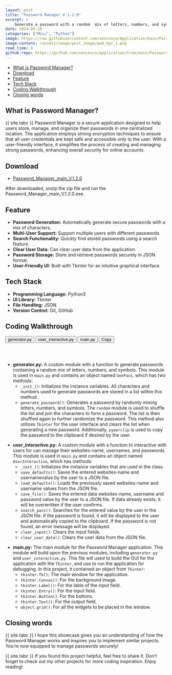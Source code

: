 ```yaml
---
layout: post
title: "Password Manager V.1.2.0"
excerpt: >
    Generate a password with a random  mix of letters, numbers, and symbols.
date: 2024-09-28
categories: ["Misc", "Python"]
image: https://raw.githubusercontent.com/sencesco/Application/main/Password%20Manager%20V.1.2.0/logo.png
image-content: /assets/image/post_image/pwd_mgr_1.png
read_time: 9
github-repo: https://github.com/sencesco/Application/tree/main/Password%20Manager%20V.1.2.0
---
```


<div id="c-s-hlist">
    <ul>
        <li><a href="#what-is-password-manager">What is Password Manager?</a></li>
        <li><a href="#download">Download</a></li>
        <li><a href="#feature">Feature</a></li>
        <li><a href="#tech-stack">Tech Stack</a></li>
        <li><a href="#coding-walkthrough">Coding Walkthrough</a></li>
        <li><a href="#closing-words">Closing words</a></li>
    </ul>
</div>

## What is Password Manager?
{{ site.tabc }} Password Manager is a secure application designed to help users store, manage, and organize their passwords in one centralized location. The application employs strong encryption techniques to ensure that all user credentials are kept safe and accessible only to the user. With a user-friendly interface, it simplifies the process of creating and managing strong passwords, enhancing overall security for online accounts.

## Download
<div class="post-content-link">
    <ul>
        <li>
        <a href="https://raw.githubusercontent.com/sencesco/Application/refs/heads/main/Password%20Manager%20V.1.2.0/pwd-mgr-v1.2.0.rar">
            Password_Manager_main_V.1.2.0
        </a>
        </li>
    </ul>
</div>
After downloaded, unzip the zip file and run the Password_Manager_main_V.1.2.0.exe.

## Feature
- **Password Generation:** Automatically generate secure passwords with a mix of characters.
- **Multi-User Support:** Support multiple users with different passwords.
- **Search Functionality:** Quickly find stored passwords using a search feature.
- **Clear User Data:** Can clear user data from the application.
- **Password Storage:** Store and retrieve passwords securely in JSON format.
- **User-Friendly UI:** Built with Tkinter for an intuitive graphical interface.


## Tech Stack
- **Programming Language:** Python3
- **UI Library:** Tkinter
- **File Handling:** JSON
- **Version Control:** Git, GitHub

## Coding Walkthrough

<div class="code-wrapper">
    <button data-url="https://raw.githubusercontent.com/sencesco/Application/refs/heads/main/Password%20Manager%20V.1.2.0/generator.py">generator.py</button>
    <button data-url="https://raw.githubusercontent.com/sencesco/Application/refs/heads/main/Password%20Manager%20V.1.2.0/user_interactive.py">user_interactive.py</button>
    <button data-url="https://raw.githubusercontent.com/sencesco/Application/refs/heads/main/Password%20Manager%20V.1.2.0/main.py">main.py</button>
    <button id="copy-button">Copy</button> 
</div>
<pre class="scrollbar"><code class="language-python" id="code-display"></code></pre>
<br>


<div class="stack-container">
<div class="code-description" markdown="1">

- **generator.py:** A custom module with a function to generate passwords containing a random mix of letters, numbers, and symbols. This module is used in `main.py` and contains an object named `GenPass`, which has two methods:
    - `_init_()`: Initializes the instance variables. All characters and numbers used to generate passwords are stored in a list within this method.
    - `generate_password()`: Generates a password by randomly mixing letters, numbers, and symbols. The `random` module is used to shuffle the list and join the characters to form a password. The list is then shuffled again to further randomize the password. This method also utilizes `Tkinter` for the user interface and clears the list when generating a new password. Additionally, `pyperclip` is used to copy the password to the clipboard if desired by the user.

</div>

<div class="code-description" markdown="1">

- **user_interactive.py:** A custom module with a function to interactive with users for can manage their websites-name, usernames, and passwords. This module is used in `main.py` and contains an object named `UserInteractive`, which has methods:
    - `_init_()`: Initializes the instance variables that are used in the class.
    - `save_defaults()`: Saves the entered websites-name and usernamevalue by the user to a JSON file.
    - `load_defaults()`: Loads the previously saved websites-name and username values from the JSON file.
    - `save_file()`: Saves the entered data websites-name, username and password value by the user to a JSON file. If data already exists, it will be overwritten if the user confirms.
    -  `search_pass()`: Searches for the entered value by the user in the JSON file. if the password is found, it will be displayed to the user and automatically copied to the clipboard. If the password is not found, an error message will be displayed.
    - `clear_input()`: Clears the input fields.
    - `clear_user_data()`: Clears the user data from the JSON file.

</div>

<div class="code-description" markdown="1">

- **main.py:** The main module for the Password Manager application. This module will build upon the previous modules, including `generator.py` and `user_interactive.py`. This file will used to build the GUI for the application with the `Tkinter`, and use to run the application for debugging. In this project, it contained an object from `Tkinter`:
    - `tkinter.Tk()`: The main window for the application.
    - `tkinter.Canvas()`: For the background image.
    - `tkinter.Label()`: For the lable of the input field.
    - `tkinter.Entry()`: For the input field.
    - `tkinter.Button()`: For the buttons.
    - `tkinter.Text()`: For the output field.
    - `object.grid()`: For all the widgets to be placed in the window.

</div>
</div>


## Closing words
{{ site.tabc }} I hope this showcase gives you an understanding of how the Password Manager works and inspires you to implement similar projects. You’re now equipped to manage passwords securely!

{{ site.tabc }} If you found this project helpful, feel free to share it. Don’t forget to check out my other projects for more coding inspiration. Enjoy reading!